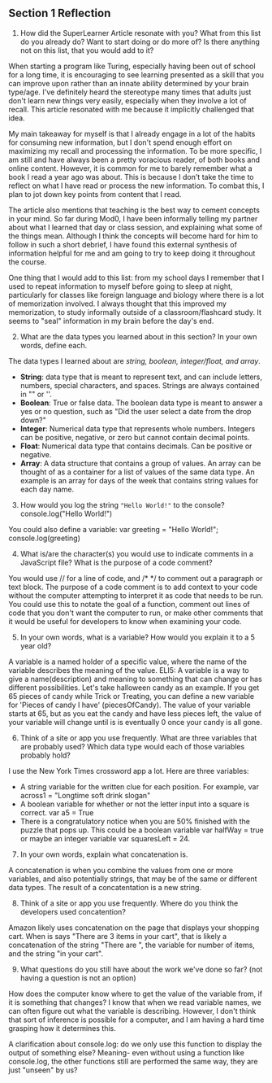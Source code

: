 ## Section 1 Reflection

1. How did the SuperLearner Article resonate with you? What from this list do you already do? Want to start doing or do more of? Is there anything not on this list, that you would add to it?

When starting a program like Turing, especially having been out of school for a long time, it is encouraging to see learning presented as a skill that you can improve upon rather than an innate ability determined by your brain type/age. I've definitely heard the stereotype many times that adults just don't learn new things very easily, especially when they involve a lot of recall. This article resonated with me because it implicitly challenged that idea.

My main takeaway for myself is that I already engage in a lot of the habits for consuming new information, but I don't spend enough effort on maximizing my recall and processing the information. To be more specific, I am still and have always been a pretty voracious reader, of both books and online content. However, it is common for me to barely remember what a book I read a year ago was about. This is because I don't take the time to reflect on what I have read or process the new information. To combat this, I plan to jot down key points from content that I read.

The article also mentions that teaching is the best way to cement concepts in your mind. So far during Mod0, I have been informally telling my partner about what I learned that day or class session, and explaining what some of the things mean. Although I think the concepts will become hard for him to follow in such a short debrief, I have found this external synthesis of information helpful for me and am going to try to keep doing it throughout the course.

One thing that I would add to this list: from my school days I remember that I used to repeat information to myself before going to sleep at night, particularly for classes like foreign language and biology where there is a lot of memorization involved. I always thought that this improved my memorization, to study informally outside of a classroom/flashcard study. It seems to "seal" information in my brain before the day's end.

2. What are the data types you learned about in this section? In your own words, define each.

The data types I learned about are *string, boolean, integer/float, and array*.
- **String**: data type that is meant to represent text, and can include letters, numbers, special characters, and spaces. Strings are always contained in "" or ''.
- **Boolean**: True or false data. The boolean data type is meant to answer a yes or no question, such as "Did the user select a date from the drop down?"
- **Integer**: Numerical data type that represents whole numbers. Integers can be positive, negative, or zero but cannot contain decimal points.
- **Float**: Numerical data type that contains decimals. Can be positive or negative.
- **Array**: A data structure that contains a group of values. An array can be thought of as a container for a list of values of the same data type. An example is an array for days of the week that contains string values for each day name.

3. How would you log the string `"Hello World!"` to the console?
console.log("Hello World!")

You could also define a variable:
var greeting = "Hello World!";
console.log(greeting)

4. What is/are the character(s) you would use to indicate comments in a JavaScript file? What is the purpose of a code comment?

You would use // for a line of code, and /* */ to comment out a paragraph or text block. The purpose of a code comment is to add context to your code without the computer attempting to interpret it as code that needs to be run. You could use this to notate the goal of a function, comment out lines of code that you don't want the computer to run, or make other comments that it would be useful for developers to know when examining your code.

5. In your own words, what is a variable? How would you explain it to a 5 year old?

A variable is a named holder of a specific value, where the name of the variable describes the meaning of the value. ELI5: A variable is a way to give a name(description) and meaning to something that can change or has different possibilities.
Let's take halloween candy as an example. If you get 65 pieces of candy while Trick or Treating, you can define a new variable for 'Pieces of candy I have' (piecesOfCandy). The value of your variable starts at 65, but as you eat the candy and have less pieces left, the value of your variable will change until is is eventually 0 once your candy is all gone.

6. Think of a site or app you use frequently. What are three variables that are probably used? Which data type would each of those variables probably hold?

I use the New York Times crossword app a lot. Here are three variables:
- A string variable for the written clue for each position. For example, var across1 = "Longtime soft drink slogan"
- A boolean variable for whether or not the letter input into a square is correct. var a5 = True
- There is a congratulatory notice when you are 50% finished with the puzzle that pops up. This could be a boolean variable
var halfWay = true or maybe an integer variable var squaresLeft = 24.

7. In your own words, explain what concatenation is.

A concatenation is when you combine the values from one or more variables, and also potentially strings, that may be of the same or different data types. The result of a concatentation is a new string.

8. Think of a site or app you use frequently. Where do you think the developers used concatention?

Amazon likely uses concatenation on the page that displays your shopping cart. When is says "There are 3 items in your cart", that is likely a concatenation of the string "There are ", the variable for number of items, and the string "in your cart".

9. What questions do you still have about the work we've done so far? (not having a question is not an option)

How does the computer know where to get the value of the variable from, if it is something that changes? I know that when we read variable names, we can often figure out what the variable is describing. However, I don't think that sort of inference is possible for a computer, and I am having a hard time grasping how it determines this.

A clarification about console.log: do we only use this function to display the output of something else? Meaning- even without using a function like console.log, the other functions still are performed the same way, they are just "unseen" by us?
